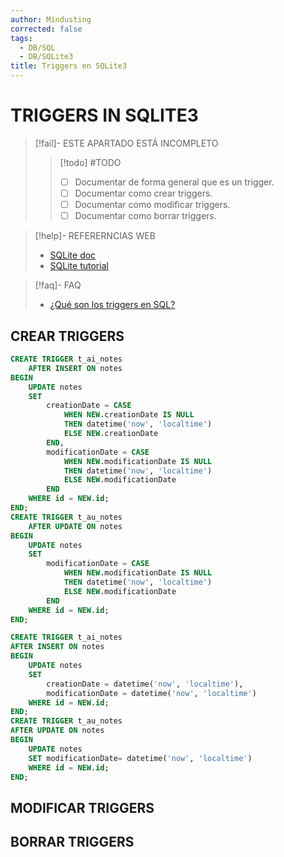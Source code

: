 ```yaml
---
author: Mindusting
corrected: false
tags:
  - DB/SQL
  - DB/SQLite3
title: Triggers en SQLite3
---
```


# TRIGGERS IN SQLITE3

> [!fail]- ESTE APARTADO ESTÁ INCOMPLETO
> > [!todo] #TODO
> > - [ ] Documentar de forma general que es un trigger.
> > - [ ] Documentar como crear triggers.
> > - [ ] Documentar como modificar triggers.
> > - [ ] Documentar como borrar triggers.

> [!help]- REFERERNCIAS WEB
> - [SQLite doc](https://sqlite.org/lang_createtrigger.html)
> - [SQLite tutorial](https://www.sqlitetutorial.net/sqlite-trigger/)

> [!faq]- FAQ
> - [¿Qué son los triggers en SQL?](../sql_triggers.md)

## CREAR TRIGGERS

```sql
CREATE TRIGGER t_ai_notes
	AFTER INSERT ON notes
BEGIN
	UPDATE notes
	SET
		creationDate = CASE
			WHEN NEW.creationDate IS NULL
        	THEN datetime('now', 'localtime')
			ELSE NEW.creationDate
		END,
		modificationDate = CASE
			WHEN NEW.modificationDate IS NULL
			THEN datetime('now', 'localtime')
			ELSE NEW.modificationDate
		END
	WHERE id = NEW.id;
END;
CREATE TRIGGER t_au_notes
	AFTER UPDATE ON notes
BEGIN
	UPDATE notes
	SET
		modificationDate = CASE
			WHEN NEW.modificationDate IS NULL
			THEN datetime('now', 'localtime')
			ELSE NEW.modificationDate
		END
	WHERE id = NEW.id;
END;
```

```sql
CREATE TRIGGER t_ai_notes
AFTER INSERT ON notes
BEGIN
	UPDATE notes
	SET
		creationDate = datetime('now', 'localtime'),
		modificationDate = datetime('now', 'localtime')
	WHERE id = NEW.id;
END;
CREATE TRIGGER t_au_notes
AFTER UPDATE ON notes
BEGIN
	UPDATE notes
	SET modificationDate= datetime('now', 'localtime')
	WHERE id = NEW.id;
END;
```

## MODIFICAR TRIGGERS

## BORRAR TRIGGERS

